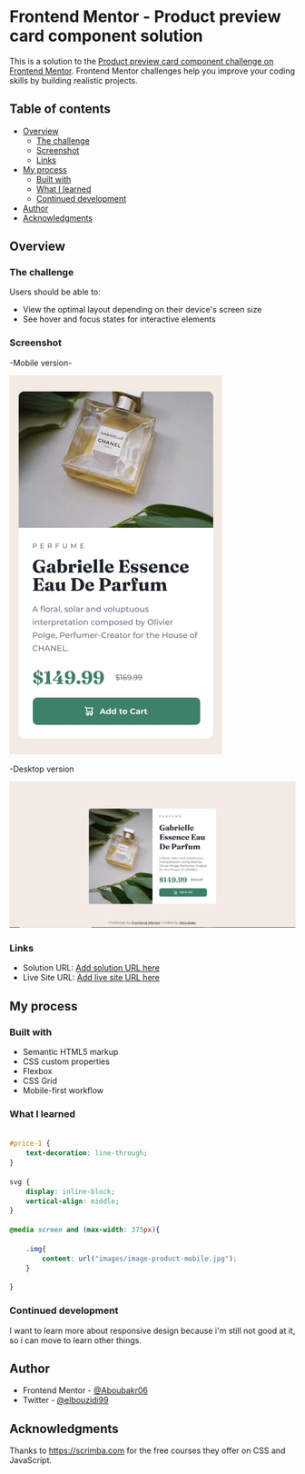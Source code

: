 # Frontend Mentor - Product preview card component solution

This is a solution to the [Product preview card component challenge on Frontend Mentor](https://www.frontendmentor.io/challenges/product-preview-card-component-GO7UmttRfa). Frontend Mentor challenges help you improve your coding skills by building realistic projects. 

## Table of contents

- [Overview](#overview)
  - [The challenge](#the-challenge)
  - [Screenshot](#screenshot)
  - [Links](#links)
- [My process](#my-process)
  - [Built with](#built-with)
  - [What I learned](#what-i-learned)
  - [Continued development](#continued-development)
- [Author](#author)
- [Acknowledgments](#acknowledgments)


## Overview

### The challenge

Users should be able to:

- View the optimal layout depending on their device's screen size
- See hover and focus states for interactive elements

### Screenshot

-Mobile version-

![photo](./design/mobile-design.jpg)

 -Desktop version

![photo](./design/desktop-design.jpg)


### Links

- Solution URL: [Add solution URL here](https://your-solution-url.com)
- Live Site URL: [Add live site URL here](https://your-live-site-url.com)

## My process

### Built with

- Semantic HTML5 markup
- CSS custom properties
- Flexbox
- CSS Grid
- Mobile-first workflow


### What I learned

```css

#price-1 {
    text-decoration: line-through;
}

svg {
    display: inline-block;
    vertical-align: middle;
}

@media screen and (max-width: 375px){

    .img{
        content: url("images/image-product-mobile.jpg");
    }
    
}
```
### Continued development

I want to learn more about responsive design because i'm still not good at it, so i can move to learn other things. 

## Author

- Frontend Mentor - [@Aboubakr06](https://www.frontendmentor.io/profile/Aboubakr06)
- Twitter - [@elbouzidi99](https://twitter.com/elbouzidi99)


## Acknowledgments

Thanks to https://scrimba.com for the free courses they offer on CSS and JavaScript. 

